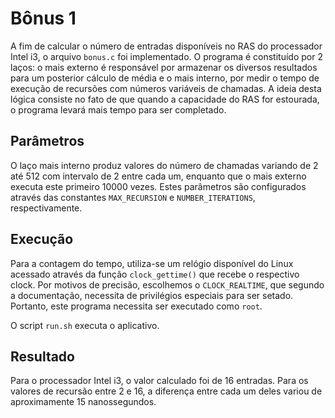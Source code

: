 # Bônus 1
A fim de calcular o número de entradas disponíveis no RAS do processador Intel i3, o arquivo `bonus.c` foi implementado. O programa é constituído por 2 laços: o mais externo é responsável por armazenar os diversos resultados para um posterior cálculo de média e o mais interno, por medir o tempo de execução de recursões com números variáveis de chamadas. A ideia desta lógica consiste no fato de que quando a capacidade do RAS for estourada, o programa levará mais tempo para ser completado. 

## Parâmetros

O laço mais interno produz valores do número de chamadas variando de 2 até 512 com intervalo de 2 entre cada um, enquanto que o mais externo executa este primeiro 10000 vezes. Estes parâmetros são configurados através das constantes `MAX_RECURSION` e `NUMBER_ITERATIONS`, respectivamente.

## Execução

Para a contagem do tempo, utiliza-se um relógio disponível do Linux acessado através da função `clock_gettime()` que recebe o respectivo clock. Por motivos de precisão, escolhemos o `CLOCK_REALTIME`, que segundo a documentação, necessita de privilégios especiais para ser setado. Portanto, este programa necessita ser executado como `root`.

O script `run.sh` executa o aplicativo.

## Resultado

Para o processador Intel i3, o valor calculado foi de 16 entradas. Para os valores de recursão entre 2 e 16, a diferença entre cada um deles variou de aproximamente 15 nanossegundos.

